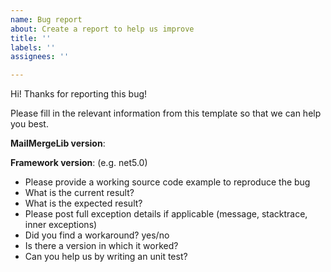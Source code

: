 ```yaml
---
name: Bug report
about: Create a report to help us improve
title: ''
labels: ''
assignees: ''

---
```


Hi! Thanks for reporting this bug! 

Please fill in the relevant information from this template so that we can help you best.

**MailMergeLib version**: 

**Framework version**:  (e.g. net5.0)

- Please provide a working source code example to reproduce the bug
- What is the current result?
- What is the expected result?
- Please post full exception details if applicable (message, stacktrace, inner exceptions)
- Did you find a workaround? yes/no
- Is there a version in which it worked? 
- Can you help us by writing an unit test?
